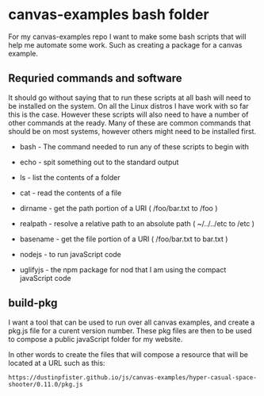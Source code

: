 # canvas-examples bash folder

For my canvas-examples repo I want to make some bash scripts that will help me automate some work. Such as creating a package for a canvas example.

## Requried commands and software

It should go without saying that to run these scripts at all bash will need to be installed on the system. On all the Linux distros I have work with so far this is the case. However these scripts will also need to have a number of other commands at the ready. Many of these are common commands that should be on most systems, however others might need to be installed first.

* bash     - The command needed to run any of these scripts to begin with
* echo     - spit something out to the standard output
* ls       - list the contents of a folder
* cat      - read the contents of a file
* dirname  - get the path portion of a URI ( /foo/bar.txt to /foo )
* realpath - resolve a relative path to an absolute path ( ~/../../etc to /etc )
* basename - get the file portion of a URI ( /foo/bar.txt to bar.txt )

* nodejs   - to run javaScript code
* uglifyjs - the npm package for nod that I am using the compact javaScript code

## build-pkg

I want a tool that can be used to run over all canvas examples, and create a pkg.js file for a curent version number. These pkg files are then to be used to compose a public javaScript folder for my website.

In other words to create the files that will compose a resource that will be located at a URL such as this:

```
https://dustinpfister.github.io/js/canvas-examples/hyper-casual-space-shooter/0.11.0/pkg.js
```
